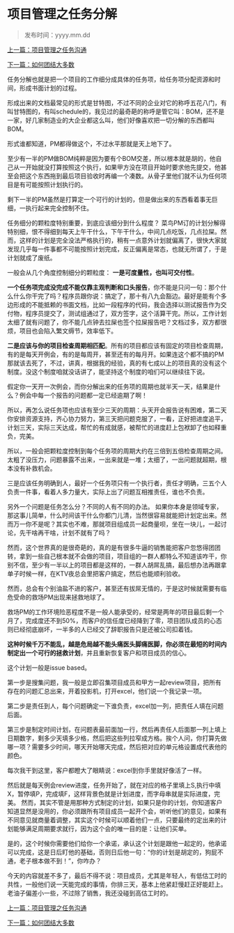 # 项目管理之任务分解
>
>发布时间：yyyy.mm.dd 

[上一篇：项目管理之任务沟通](/work/article15)

[下一篇：如何团结大多数](/work/article17)

任务分解也就是把一个项目的工作细分成具体的任务项，给任务项分配资源和时间，形成书面计划的过程。 

形成出来的文档最常见的形式是甘特图，不过不同的企业对它的称呼五花八门，有叫甘特图的，有叫schedule的，我见过的最奇葩的称呼是管它叫：BOM，还不是一家，好几家制造业的大企业都这么叫，他们好像喜欢把一切分解的东西都叫BOM。 

形式谁都知道，PM都得做这个，不过水平那就是天上地下了。 

至少有一半的PM做BOM纯粹是因为要有个BOM交差，所以根本就是胡的，他自己从一开始就没打算按照这个执行，如果甲方没在项目开始时要求他先提交，他甚至会把这个东西拖到最后项目验收时再编一个凑数。从骨子里他们就不认为任何项目是有可能按照计划执行的。 

剩下一半的PM虽然是打算定一个可行的计划的，但是做出来的东西看着事无巨细，一执行起来完全控制不住。 

任务细分的颗粒度特别重要，到底应该细分到什么程度？ 菜鸟PM订的计划分解得特别细，恨不得细到每天上午干什么，下午干什么，中间几点吃饭，几点拉屎。然而，这样的计划是完全没法严格执行的，稍有一点意外计划就偏离了，很快大家就发现几乎每一件事都不可能按照计划完成，反正偏离是常态，也就无所谓了，于是计划就成了废纸。

一般会从几个角度控制细分的颗粒度： **一是可度量性，也叫可交付性**。

**一个任务项完成没完成不能仅靠主观判断和口头报告**，你不能是只问一句：那个什么什么你干完了吗？程序员跟你说：搞定了，那十有八九会豁边。最好是能有个多边形成的不能抵赖的书面文档，比如一段程序的代码，我会选择以测试报告作为交付物，程序员提交了，测试组通过了，双方签字，这个活算干完。所以，工作计划太细了就有问题了，你不能几点钟去拉屎也签个拉屎报告吧？文档过多，双方都很烦，项目也会陷入繁文缛节，效率低下。 

**二是应该与你的项目检查周期相匹配**。所有的项目都应该有固定的项目检查周期，有的是每天开例会，有的是每周开，甚至还有的每月开。如果连这个都不搞的PM那就该去死了，不过，讲真，根据我的经验，真的有七成以上的项目真的没有这个制度。没这个制度咱就没话讲了，能坚持这个制度的咱们可以继续往下说。 

假定你一天开一次例会，而你分解出来的任务项的周期也就半天一天，结果是什么？例会中每一个报告的问题都一定已经逾期了啊！

所以，再怎么说任务项也应该有至少三天的周期：头天开会报告说有困难，第二天你安排资源支持，齐心协力努力，第三天把问题克服了，一看，正好把进度追平，计划三天，实际三天达成，帮忙的有成就感，被帮忙的进度赶上包袱卸了也如释重负，完美。 

所以，一般会把颗粒度控制到每个任务项的周期大约在三倍到五倍检查周期之间。太粗了没压力，问题暴露不出来，一出来就是一堆；太细了，一出问题就超期，根本没有补救机会。 

三是应该任务明确到人，最好一个任务项只有一个执行者，责任才明确，三五个人负责一件事，看着人多力量大，实际上出了问题互相推责任，谁也不负责。 

另外一个问题是任务怎么分？不同的人有不同的办法。 如果你本身是领域专家，那这事儿简单，什么时间该干什么你都门儿清，当然很容易就能把计划定出来。然而万一你不是呢？其实也不难，那就项目组成员一起商量呗，坐在一块儿，一起讨论，先干啥再干啥，计划不就有了吗？ 

然而，这个世界真的是很奇葩的，真的是有很多牛逼的销售能把客户忽悠得团团转，拿到一些自己根本就不会做的项目，项目组的一群人都特么不知道该咋干，你别不信，至少有一半以上的项目都是这样的，一群人胡屌乱搞，最后想办法再跟拿单子时候一样，在KTV夜总会里把客户搞定，然后也能顺利验收。 

然而，总会有个别油盐不进的客户，甚至还有拔屌无情的，于是这时候就需要有临危受命的救场PM出现来拯救地球了。 

救场PM的工作环境险恶程度不是一般人能承受的，经常是两年的项目最后剩一个月了，完成度还不到50%，而客户的信任度已经降到了零，项目团队成员的心态则已经彻底崩坏，一半多的人已经交了辞职报告只是还被公司扣着钱。 

**这种时候千万不能乱，越是危局越不能头痛医头脚痛医脚，你必须在最短的时间内制定出一个可行的拯救计划**，并且重新恢复客户和项目成员的信心。 

这个计划一般是issue based。 

第一步是搜集问题，我一般是立即召集项目成员和甲方一起review项目，把所有存在的问题汇总出来，开着投影机，打开excel，他们说一个我记录一项。 

第二步是责任到人，每个问题确定一下谁负责，excel加一列，把责任人填在问题后面。 

第三步是制定时间计划，在问题表最前面加一行，然后再责任人后面那一列上填上日期数字，剩多少天填多少格，然后把这些列拉窄成方格。挨个人问，你打算先做哪一项？需要多少时间，哪天开始哪天完成，然后把对应的单元格设置成代表他的颜色。 

每次我干到这里，客户都瞪大了眼睛说：excel到你手里就好像活了一样。 

然后就是每天例会review进度，任务开始了，就在对应的格子里填上S,执行中填X，暂停填P，完成填F，这样背景色就是计划进度，而字母串就是实际进度，完美。 然而，其实不管是用那种方式制定的计划，如果只是你的计划，你知道客户知道显然是没用的，你必须跟所有项目成员一起开个会，听听他们的意见，如果有不同意见就商量着调整，其实这个时候可以顺着他们一点，只要最终的定出来的计划能够满足周期要求就行，因为这个会的唯一目的是：让他们买单。 

是的，这个时候你需要他们给你一个承诺，承认这个计划是跟他一起定的，他承诺可以完成，这是日后盯他的基础，否则日后他一句：“你的计划是胡定的，狗屁不通，老子根本做不到！”，你咋办？ 

今天的内容就差不多了，最后不得不说：项目成员，尤其是年轻人，有低估工时的共性，一般他们说一天能完成的事情，你排三天，基本上他紧赶慢赶正好能赶上。老油子偏差小一些，不过除了销售，我还没碰到高估工时的。

[上一篇：项目管理之任务沟通](/work/article15)

[下一篇：如何团结大多数](/work/article17)



















​     












